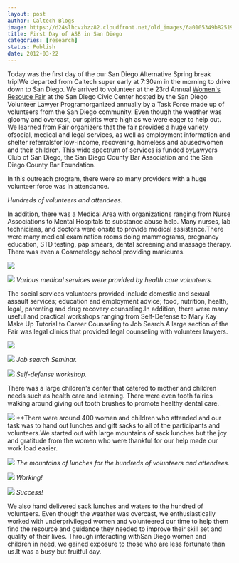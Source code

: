```yaml
---
layout: post
author: Caltech Blogs
image: https://d24slhcvzhzz82.cloudfront.net/old_images/6a0105349b8251970b016764174262970b.jpg
title: First Day of ASB in San Diego
categories: [research]
status: Publish
date: 2012-03-22
---
```



Today was the first day of the our San Diego Alternative Spring break trip!We departed from Caltech super early at 7:30am in the morning to drive down to San Diego. We arrived to volunteer at the 23rd Annual [Women's Resouce Fair](https://www.wrfsandiego.org/) at the San Diego Civic Center hosted by the San Diego Volunteer Lawyer Programorganized annually by a Task Force made up of volunteers from the San Diego community. Even though the weather was gloomy and overcast, our spirits were high as we were eager to help out. We learned from Fair organizers that the fair provides a huge variety ofsocial, medical and legal services, as well as employment information and shelter referralsfor low-income, recovering, homeless and abusedwomen and their children. This wide spectrum of services is funded byLawyers Club of San Diego, the San Diego County Bar Association and the San Diego County Bar Foundation.

  In this outreach program, there were so many providers with a huge volunteer force was in attendance.

*Hundreds of volunteers and attendees.*

In addition, there was a Medical Area with organizations ranging from Nurse Associations to Mental Hospitals to substance abuse help. Many nurses, lab technicians, and doctors were onsite to provide medical assistance.There were many medical examination rooms doing mammograms, pregnancy education, STD testing, pap smears, dental screening and massage therapy. There was even a Cosmetology school providing manicures.


![](https://d24slhcvzhzz82.cloudfront.net/old_images/caltech_as_it_happens/6a0105349b8251970b016764173db3970b.jpg)


![](https://d24slhcvzhzz82.cloudfront.net/old_images/6a0105349b8251970b0163032263d8970d.jpg)
*Various medical services were provided by health care volunteers.*  

The social services volunteers provided include domestic and sexual assault services; education and employment advice; food, nutrition, health, legal, parenting and drug recovery counseling.In addition, there were many useful and practical workshops ranging from Self-Defense to Mary Kay Make Up Tutorial to Career Counseling to Job Search.A large section of the Fair was legal clinics that provided legal counseling with volunteer lawyers.


![](https://d24slhcvzhzz82.cloudfront.net/old_images/caltech_as_it_happens/6a0105349b8251970b0163032265db970d.jpg)


![](https://d24slhcvzhzz82.cloudfront.net/old_images/caltech_as_it_happens/6a0105349b8251970b0163032265db970d.jpg)
*Job search Seminar.*

![](https://d24slhcvzhzz82.cloudfront.net/old_images/caltech_as_it_happens/6a0105349b8251970b0168e917ff56970c.jpg)
*Self-defense workshop.*

  There was a large children's center that catered to mother and children needs such as health care and learning. There were even tooth fairies walking around giving out tooth brushes to promote healthy dental care.


![](https://d24slhcvzhzz82.cloudfront.net/old_images/caltech_as_it_happens/6a0105349b8251970b0168e9181288970c.jpg)
**There were around 400 women and children who attended and our task was to hand out lunches and gift sacks to all of the participants and volunteers.We started out with large mountains of sack lunches but the joy and gratitude from the women who were thankful for our help made our work load easier.


![](https://d24slhcvzhzz82.cloudfront.net/old_images/caltech_as_it_happens/6a0105349b8251970b0163032283c3970d.jpg)
*The mountains of lunches for the hundreds of volunteers and attendees.*

![](https://d24slhcvzhzz82.cloudfront.net/old_images/caltech_as_it_happens/6a0105349b8251970b0167641763f1970b.jpg)
*Working!*

![](https://d24slhcvzhzz82.cloudfront.net/old_images/caltech_as_it_happens/6a0105349b8251970b0163032284c9970d.jpg)
*Success!*

We also hand delivered sack lunches and waters to the hundred of volunteers. Even though the weather was overcast, we enthusiastically worked with underprivileged women and volunteered our time to help them find the resource and guidance they needed to improve their skill set and quality of their lives. Through interacting withSan Diego women and children in need, we gained exposure to those who are less fortunate than us.It was a busy but fruitful day.

